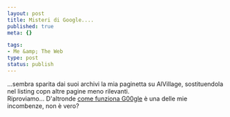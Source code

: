 ```yaml
--- 
layout: post
title: Misteri di Google....
published: true
meta: {}

tags: 
- Me &amp; The Web
type: post
status: publish
---
```

...sembra sparita dai suoi archivi la mia paginetta su AlVillage, sostituendola nel listing copn altre pagine meno rilevanti.  
Riproviamo... D'altronde [come funziona G00gle](http://www.lastknight.com/articoli/cheating-google/) è una delle mie incombenze, non è vero? 
